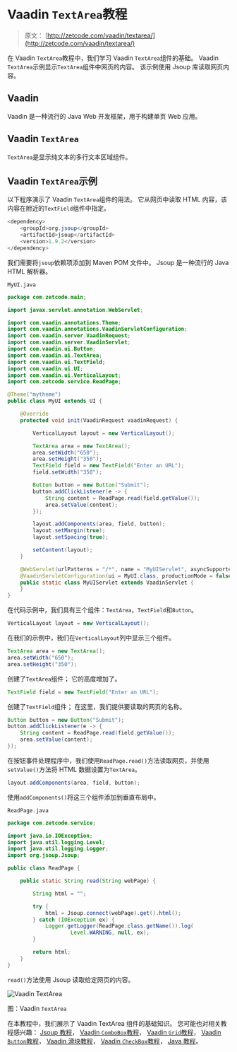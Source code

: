 # Vaadin `TextArea`教程

> 原文： [http://zetcode.com/vaadin/textarea/](http://zetcode.com/vaadin/textarea/)

在 Vaadin `TextArea`教程中，我们学习 Vaadin `TextArea`组件的基础。 Vaadin `TextArea`示例显示`TextArea`组件中网页的内容。 该示例使用 Jsoup 库读取网页内容。

## Vaadin

Vaadin 是一种流行的 Java Web 开发框架，用于构建单页 Web 应用。

## Vaadin `TextArea`

`TextArea`是显示纯文本的多行文本区域组件。

## Vaadin `TextArea`示例

以下程序演示了 Vaadin `TextArea`组件的用法。 它从网页中读取 HTML 内容，该内容在附近的`TextField`组件中指定。

```java
<dependency>
    <groupId>org.jsoup</groupId>
    <artifactId>jsoup</artifactId>
    <version>1.9.2</version>
</dependency>

```

我们需要将`jsoup`依赖项添加到 Maven POM 文件中。 Jsoup 是一种流行的 Java HTML 解析器。

`MyUI.java`

```java
package com.zetcode.main;

import javax.servlet.annotation.WebServlet;

import com.vaadin.annotations.Theme;
import com.vaadin.annotations.VaadinServletConfiguration;
import com.vaadin.server.VaadinRequest;
import com.vaadin.server.VaadinServlet;
import com.vaadin.ui.Button;
import com.vaadin.ui.TextArea;
import com.vaadin.ui.TextField;
import com.vaadin.ui.UI;
import com.vaadin.ui.VerticalLayout;
import com.zetcode.service.ReadPage;

@Theme("mytheme")
public class MyUI extends UI {

    @Override
    protected void init(VaadinRequest vaadinRequest) {

        VerticalLayout layout = new VerticalLayout();

        TextArea area = new TextArea();
        area.setWidth("650");
        area.setHeight("350");
        TextField field = new TextField("Enter an URL");
        field.setWidth("350");

        Button button = new Button("Submit");
        button.addClickListener(e -> {
            String content = ReadPage.read(field.getValue());
            area.setValue(content);
        });

        layout.addComponents(area, field, button);
        layout.setMargin(true);
        layout.setSpacing(true);

        setContent(layout);
    }

    @WebServlet(urlPatterns = "/*", name = "MyUIServlet", asyncSupported = true)
    @VaadinServletConfiguration(ui = MyUI.class, productionMode = false)
    public static class MyUIServlet extends VaadinServlet {
    }
}

```

在代码示例中，我们具有三个组件：`TextArea`，`TextField`和`Button`。

```java
VerticalLayout layout = new VerticalLayout();

```

在我们的示例中，我们在`VerticalLayout`列中显示三个组件。

```java
TextArea area = new TextArea();
area.setWidth("650");
area.setHeight("350");

```

创建了`TextArea`组件； 它的高度增加了。

```java
TextField field = new TextField("Enter an URL");

```

创建了`TextField`组件； 在这里，我们提供要读取的网页的名称。

```java
Button button = new Button("Submit");
button.addClickListener(e -> {
    String content = ReadPage.read(field.getValue());
    area.setValue(content);
});

```

在按钮事件处理程序中，我们使用`ReadPage.read()`方法读取网页，并使用`setValue()`方法将 HTML 数据设置为`TextArea`。

```java
layout.addComponents(area, field, button);

```

使用`addComponents()`将这三个组件添加到垂直布局中。

`ReadPage.java`

```java
package com.zetcode.service;

import java.io.IOException;
import java.util.logging.Level;
import java.util.logging.Logger;
import org.jsoup.Jsoup;

public class ReadPage {

    public static String read(String webPage) {

        String html = "";

        try {
            html = Jsoup.connect(webPage).get().html();
        } catch (IOException ex) {
            Logger.getLogger(ReadPage.class.getName()).log(
                    Level.WARNING, null, ex);
        }

        return html;
    }
}

```

`read()`方法使用 Jsoup 读取给定网页的内容。

![Vaadin TextArea](img/e1aa1e588f4c4846c7630073a27dcb22.jpg)

图：Vaadin `TextArea`

在本教程中，我们展示了 Vaadin TextArea 组件的基础知识。 您可能也对相关教程感兴趣： [Jsoup 教程](/java/jsoup/)， [Vaadin `ComboBox`教程](/vaadin/combobox/)， [Vaadin `Grid`教程](/vaadin/grid/)， [Vaadin `Button`教程](/vaadin/button/)， [Vaadin 滑块教程](/vaadin/slider/)， [Vaadin `CheckBox`教程](/vaadin/checkbox/)， [Java 教程](/lang/java/)。